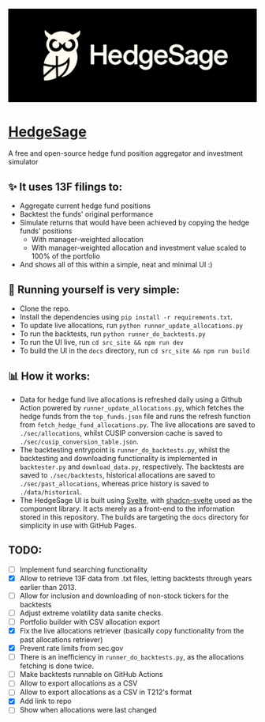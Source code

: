 ![HedgeSage Logo](logo.png)
# [HedgeSage](https://denk1k.github.io/hedgesage/)
A free and open-source hedge fund position aggregator and investment simulator
## ✨ It uses 13F filings to:
* Aggregate current hedge fund positions
* Backtest the funds' original performance
* Simulate returns that would have been achieved by copying the hedge funds' positions
  * With manager-weighted allocation
  * With manager-weighted allocation and investment value scaled to 100% of the portfolio
* And shows all of this within a simple, neat and minimal UI :)

## 🚀 Running yourself is very simple:
* Clone the repo. 
* Install the dependencies using `pip install -r requirements.txt`.
* To update live allocations, run `python runner_update_allocations.py`
* To run the backtests, run `python runner_do_backtests.py`
* To run the UI live, run `cd src_site && npm run dev`
* To build the UI in the `docs` directory, run `cd src_site && npm run build`


## 📊 How it works:
* Data for hedge fund live allocations is refreshed daily using a Github Action powered by `runner_update_allocations.py`, which fetches the hedge funds from the `top_funds.json` file and runs the refresh function from `fetch_hedge_fund_allocations.py`. The live allocations are saved to `./sec/allocations`, whilst CUSIP conversion cache is saved to `./sec/cusip_conversion_table.json`.
* The backtesting entrypoint is `runner_do_backtests.py`, whilst the backtesting and downloading functionality is implemented in `backtester.py` and `download_data.py`, respectively. The backtests are saved to `./sec/backtests`, historical allocations are saved to `./sec/past_allocations`, whereas price history is saved to `./data/historical`.
* The HedgeSage UI is built using [Svelte](https://svelte.dev/), with [shadcn-svelte](https://shadcn-svelte.com/) used as the component library. It acts merely as a front-end to the information stored in this repository. The builds are targeting the `docs` directory for simplicity in use with GitHub Pages.

## TODO:
-   [ ] Implement fund searching functionality
-   [x] Allow to retrieve 13F data from .txt files, letting backtests through years earlier than 2013.
-   [ ] Allow for inclusion and downloading of non-stock tickers for the backtests
-   [ ] Adjust extreme volatility data sanite checks.
-   [ ] Portfolio builder with CSV allocation export
-   [x] Fix the live allocations retriever (basically copy functionality from the past allocations retriever)
-   [x] Prevent rate limits from sec.gov
-   [ ] There is an inefficiency in `runner_do_backtests.py`, as the allocations fetching is done twice.
-   [ ] Make backtests runnable on GitHub Actions
-   [ ] Allow to export allocations as a CSV
-   [ ] Allow to export allocations as a CSV in T212's format
-   [x] Add link to repo
-   [ ] Show when allocations were last changed